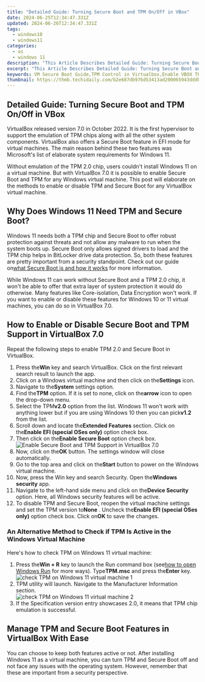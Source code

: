 ```yaml
---
title: "Detailed Guide: Turning Secure Boot and TPM On/Off in VBox"
date: 2024-06-25T12:34:47.331Z
updated: 2024-06-26T12:34:47.331Z
tags:
  - windows10
  - windows11
categories:
  - os
  - windows 11
description: "This Article Describes Detailed Guide: Turning Secure Boot and TPM On/Off in VBox"
excerpt: "This Article Describes Detailed Guide: Turning Secure Boot and TPM On/Off in VBox"
keywords: VM Secure Boot Guide,TPM Control in Virtualbox,Enable VBOX TPM,Disable Secure Boot VBox,Turnoff VBox TPM,On/Off Secure Boot VM,Manage VBox TPM Settings
thumbnail: https://thmb.techidaily.com/b2e687db976d53413ad200065943dddbaf2bd03eb2c28e9e47c24fc4c8af2aa4.jpg
---
```


## Detailed Guide: Turning Secure Boot and TPM On/Off in VBox

 VirtualBox released version 7.0 in October 2022\. It is the first hypervisor to support the emulation of TPM chips along with all the other system components. VirtualBox also offers a Secure Boot feature in EFI mode for virtual machines. The main reason behind these two features was Microsoft's list of elaborate system requirements for Windows 11.

 Without emulation of the TPM 2.0 chip, users couldn't install Windows 11 on a virtual machine. But with VirtualBox 7.0 it is possible to enable Secure Boot and TPM for any Windows virtual machine. This post will elaborate on the methods to enable or disable TPM and Secure Boot for any VirtualBox virtual machine.

## Why Does Windows 11 Need TPM and Secure Boot?

 Windows 11 needs both a TPM chip and Secure Boot to offer robust protection against threats and not allow any malware to run when the system boots up. Secure Boot only allows signed drivers to load and the TPM chip helps in BitLocker drive data protection. So, both these features are pretty important from a security standpoint. Check out our guide on[what Secure Boot is and how it works](https://www.makeuseof.com/what-is-secure-boot-how-does-it-work/) for more information.

 While Windows 11 can work without Secure Boot and a TPM 2.0 chip, it won't be able to offer that extra layer of system protection it would do otherwise. Many features like Core-isolation, Data Encryption won't work. If you want to enable or disable these features for Windows 10 or 11 virtual machines, you can do so in VirtualBox 7.0.

## How to Enable or Disable Secure Boot and TPM Support in VirtualBox 7.0

 Repeat the following steps to enable TPM 2.0 and Secure Boot in VirtualBox.

1. Press the**Win** key and search VirtualBox. Click on the first relevant search result to launch the app.
2. Click on a Windows virtual machine and then click on the**Settings** icon.
3. Navigate to the**System** settings option.
4. Find the**TPM** option. If it is set to none, click on the**arrow** icon to open the drop-down menu.
5. Select the TPM**v2.0** option from the list. Windows 11 won't work with anything lower but if you are using Windows 10 then you can pick**v1.2** from the list.
6. Scroll down and locate the**Extended Features** section. Click on the**Enable EFI (special OSes only)** option check box.
7. Then click on the**Enable Secure Boot** option check box.  
![Enable Secure Boot and TPM Support in VirtualBox 7.0](https://static1.makeuseofimages.com/wordpress/wp-content/uploads/2022/12/enable-secure-boot-and-tpm-support-in-virtualbox-7-0.jpg)
8. Now, click on the**OK** button. The settings window will close automatically.
9. Go to the top area and click on the**Start** button to power on the Windows virtual machine.
10. Now, press the Win key and search Security. Open the**Windows security** app.
11. Navigate to the left-hand side menu and click on the**Device Security** option. Here, all Windows security features will be active.
12. To disable TPM and Secure Boot, reopen the virtual machine settings and set the TPM version to**None** . Uncheck the**Enable EFI (special OSes only)** option check box. Click on**OK** to save the changes.

### An Alternative Method to Check if TPM Is Active in the Windows Virtual Machine

Here's how to check TPM on Windows 11 virtual machine:

1. Press the**Win + R** key to launch the Run command box (see[how to open Windows Run](https://www.makeuseof.com/windows-open-run-command-dialog-box/) for more ways). Type**TPM.msc** and press the**Enter** key.  
![check TPM on Windows 11 virtual machine 1](https://static1.makeuseofimages.com/wordpress/wp-content/uploads/2022/12/check-tpm-on-windows-11-virtual-machine-1.jpg)
2. TPM utility will launch. Navigate to the Manufacturer Information section.  
![check TPM on Windows 11 virtual machine 2](https://static1.makeuseofimages.com/wordpress/wp-content/uploads/2022/12/check-tpm-on-windows-11-virtual-machine-2.jpg)
3. If the Specification version entry showcases 2.0, it means that TPM chip emulation is successful.

## Manage TPM and Secure Boot Features in VirtualBox With Ease

 You can choose to keep both features active or not. After installing Windows 11 as a virtual machine, you can turn TPM and Secure Boot off and not face any issues with the operating system. However, remember that these are important from a security perspective.


<ins class="adsbygoogle"
     style="display:block"
     data-ad-format="autorelaxed"
     data-ad-client="ca-pub-7571918770474297"
     data-ad-slot="1223367746"></ins>



<ins class="adsbygoogle"
     style="display:block"
     data-ad-client="ca-pub-7571918770474297"
     data-ad-slot="8358498916"
     data-ad-format="auto"
     data-full-width-responsive="true"></ins>


